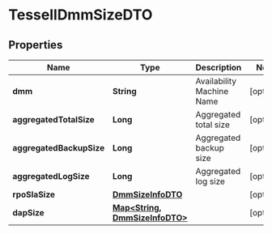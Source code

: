 

# TessellDmmSizeDTO


## Properties

Name | Type | Description | Notes
------------ | ------------- | ------------- | -------------
**dmm** | **String** | Availability Machine Name |  [optional]
**aggregatedTotalSize** | **Long** | Aggregated total size |  [optional]
**aggregatedBackupSize** | **Long** | Aggregated backup size |  [optional]
**aggregatedLogSize** | **Long** | Aggregated log size |  [optional]
**rpoSlaSize** | [**DmmSizeInfoDTO**](DmmSizeInfoDTO.md) |  |  [optional]
**dapSize** | [**Map&lt;String, DmmSizeInfoDTO&gt;**](DmmSizeInfoDTO.md) |  |  [optional]



